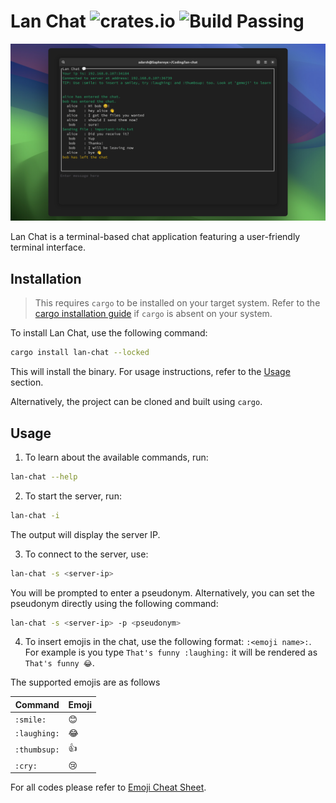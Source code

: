 # Lan Chat ![crates.io](https://img.shields.io/crates/v/lan-chat.svg) ![Build Passing](https://github.com/Saphereye/lan-chat/actions/workflows/rust.yml/badge.svg)

![Running example](https://github.com/Saphereye/lan-chat/blob/main/assets/example.png)

Lan Chat is a terminal-based chat application featuring a user-friendly terminal interface.

## Installation

> This requires `cargo` to be installed on your target system. Refer to the [cargo installation guide](https://doc.rust-lang.org/cargo/getting-started/installation.html) if `cargo` is absent on your system.

To install Lan Chat, use the following command:

```bash
cargo install lan-chat --locked
```

This will install the binary. For usage instructions, refer to the [Usage](#usage) section.

Alternatively, the project can be cloned and built using `cargo`.

## Usage

1. To learn about the available commands, run:

```bash
lan-chat --help
```

2. To start the server, run:

```bash
lan-chat -i
```

The output will display the server IP.

3. To connect to the server, use:

```bash
lan-chat -s <server-ip>
```

You will be prompted to enter a pseudonym. Alternatively, you can set the pseudonym directly using the following command:

```bash
lan-chat -s <server-ip> -p <pseudonym>
```

4. To insert emojis in the chat, use the following format: `:<emoji name>:`. For example is you type `That's funny :laughing:` it will be rendered as `That's funny 😂`.

The supported emojis are as follows


| Command     | Emoji |
|-------------|-------|
| `:smile:`     | 😊     |
| `:laughing:`     | 😂     |
| `:thumbsup:` | 👍     |
| `:cry: `      | 😢     |

For all codes please refer to [Emoji Cheat Sheet](https://github.com/ikatyang/emoji-cheat-sheet/tree/master).
